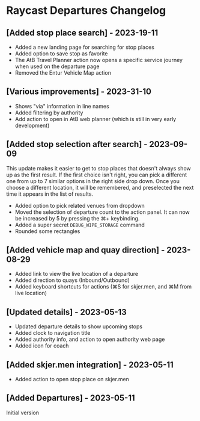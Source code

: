 # Raycast Departures Changelog

## [Added stop place search] - 2023-19-11

- Added a new landing page for searching for stop places
- Added option to save stop as favorite
- The AtB Travel Planner action now opens a specific service journey when used on the departure page
- Removed the Entur Vehicle Map action

## [Various improvements] - 2023-31-10

- Shows "via" information in line names
- Added filtering by authority
- Add action to open in AtB web planner (which is still in very early development)

## [Added stop selection after search] - 2023-09-09

This update makes it easier to get to stop places that doesn't always show up as the first result. If the first choice isn't right, you can pick a different one from up to 7 similar options in the right side drop down. Once you choose a different location, it will be remembered, and preselected the next time it appears in the list of results.

- Added option to pick related venues from dropdown
- Moved the selection of departure count to the action panel. It can now be increased by 5 by pressing the ⌘+ keybinding.
- Added a super secret `DEBUG_WIPE_STORAGE` command
- Rounded some rectangles

## [Added vehicle map and quay direction] - 2023-08-29

- Added link to view the live location of a departure
- Added direction to quays (Inbound/Outbound)
- Added keyboard shortcuts for actions (⌘S for skjer.men, and ⌘M from live location)

## [Updated details] - 2023-05-13

- Updated departure details to show upcoming stops
- Added clock to navigation title
- Added authority info, and action to open authority web page
- Added icon for coach

## [Added skjer.men integration] - 2023-05-11

- Added action to open stop place on skjer.men

## [Added Departures] - 2023-05-11

Initial version
